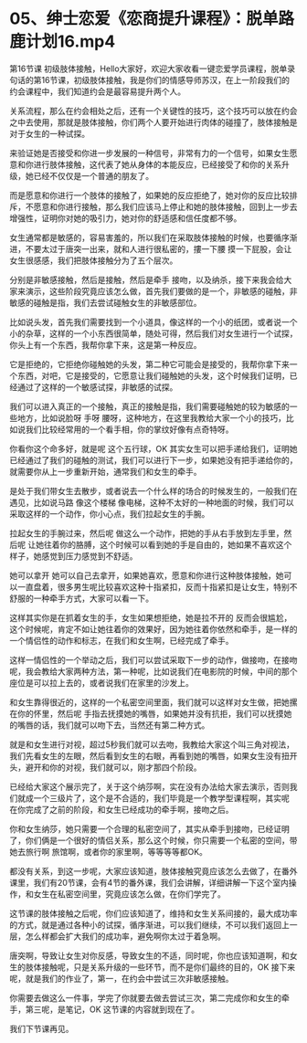 # 05、绅士恋爱《恋商提升课程》：脱单路鹿计划16.mp4

第16节课 初级肢体接触，Hello大家好，欢迎大家收看一键恋爱学员课程，脱单录句话的第16节课，初级肢体接触，我是你们的情感导师苏汉，在上一阶段我们的约会课程中，我们知道约会是最容易提升两个人。

关系流程，那么在约会相处之后，还有一个关键性的技巧，这个技巧可以放在约会之中去使用，那就是肢体接触，你们两个人要开始进行肉体的碰撞了，肢体接触是对于女生的一种试探。

来验证她是否接受和你进一步发展的一种信号，非常有力的一个信号，如果女生愿意和你进行肢体接触，这代表了她从身体的本能反应，已经接受了和你的关系升级，她已经不仅仅是一个普通的朋友了。

而是愿意和你进行一个肢体的接触了，如果她的反应拒绝了，她对你的反应比较排斥，不愿意和你进行接触，那么我们应该马上停止和她的肢体接触，回到上一步去增强性，证明你对她的吸引力，她对你的舒适感和信任度都不够。

女生通常都是敏感的，容易害羞的，所以我们在采取肢体接触的时候，也要循序渐进，不要太过于唐突一出来，就和人进行很私密的，摟一下腰 摸一下屁股，会让女生很感感，我们把肢体接触分为了五个层次。

分别是非敏感接触，然后是接触，然后是牵手 接吻，以及纳杀，接下来我会给大家来演示，这些阶段究竟应该怎么做，首先我们要做的是一个，非敏感的碰触，非敏感的碰触是指，我们去尝试碰触女生的非敏感部位。

比如说头发，首先我们需要找到一个小道具，像这样的一个小的纸团，或者说一个小的杂草，这样的一个小东西很简单，随处可得，然后我们对女生进行一个试探，你头上有一个东西，我帮你拿下来，这是第一种反应。

它是拒绝的，它拒绝你碰触她的头发，第二种它可能会是接受的，我帮你拿下来一个东西，对吧，它是接受的，它愿意让我们碰触她的头发，这个时候我们证明，已经通过了这样的一个敏感试探，非敏感的试探。

我们可以进入真正的一个接触，真正的接触是指，我们需要碰触她的较为敏感的一些地方，比如说脸呀 手呀 腰呀，这种地方，在这里我教给大家一个小的技巧，比如说我们比较经常用的一个看手相，你的掌纹好像有点奇特呀。

你看你这个命多好，就是呢 这个五行球，OK 其实女生可以把手递给我们，证明她已经通过了我们的碰触的测试，我们可以进行下一步，如果她没有把手递给你的，就需要你从上一步重新开始，通常我们和女生的牵手。

是处于我们带女生去散步，或者说去一个什么样的场合的时候发生的，一般我们在遇见，比如说马路 像这个楼梯 像电梯，这种不太好的一种地面的时候，我们可以采取这样的一个动作，你小心点，我们拉起女生的手腕。

拉起女生的手腕过来，然后呢 做这么一个动作，把她的手从右手放到左手里，然后呢 让她往着你的胳膊，这个时候可以看到她的手是自由的，她如果不喜欢这个样子，她感觉到压力感觉到不舒适。

她可以拿开 她可以自己去拿开，如果她喜欢，愿意和你进行这种肢体接触，她可以一直盘着，很多男生呢比较喜欢这种十指紧扣，反而十指紧扣是让女生，特别不舒服的一种牵手方式，大家可以看一下。

这样其实你是在抓着女生的手，女生如果想拒绝，她是拉不开的 反而会很尴尬，这个时候呢，肯定不如让她往着你的效果好，因为她往着你依然和牵手，是一样的一个情侣性的动作和标志，在我们和女生啊，已经完成了牵手。

这样一情侣性的一个举动之后，我们可以尝试采取下一步的动作，做接吻，在接吻呢，我会教给大家两种方法，第一种呢，比如说我们在电影院的时候，中间的那个座位是可以拉上去的，或者说我们在家里的沙发上。

和女生靠得很近的，这样的一个私密空间里面，我们就可以这样对女生做，把她摞在你的怀里，然后呢 手指去抚摸她的嘴唇，如果她并没有抗拒，我们可以抚摸她的嘴唇的话，我们就可以吻下去，当然还有第二种方式。

就是和女生进行对视，超过5秒我们就可以去吻，我教给大家这个叫三角对视法，我们先看女生的左眼，然后看到女生的右眼，再看到她的嘴唇，如果女生没有扭开头，避开和你的对视，我们就可以，刚才那四个阶段。

已经给大家这个展示完了，关于这个纳莎啊，实在没有办法给大家去演示，否则我们就成一个三级片了，这个是不合适的，我们毕竟是一个教学型课程啊，其实呢 在你完成了之前的阶段，和女生已经成功的牵手啊，接吻之后。

你和女生纳莎，她只需要一个合理的私密空间了，其实从牵手到接吻，已经证明了，你们俩是一个很好的情侣关系，那么这个时候，你只需要一个私密的空间，带她去旅行啊 旅馆啊，或者你的家里啊，等等等等都OK。

都没有关系，到这一步呢，大家应该知道，肢体接触究竟应该怎么去做了，在番外课里，我们有20节课，会有4节的番外课，我们会讲解，详细讲解一下这个室内操作，和女生在私密空间里，究竟应该怎么做，在你们学完了。

这节课的肢体接触之后呢，你们应该知道了，维持和女生关系间接的，最大成功率的方式，就是通过各种小的试探，循序渐进，可以我们继续，不可以我们返回上一层，怎么样都会扩大我们的成功率，避免啊你太过于着急啊。

唐突啊，导致让女生对你反感，导致女生的不适，同时呢，你也应该知道啊，和女生的肢体接触呢，只是关系升级的一些环节，而不是你们最终的目的，OK 接下来呢，就是我们的作业了，第一，在约会中尝试三次非敏感接触。

你需要去做这么一件事，学完了你就要去做去尝试三次，第二完成你和女生的牵手，第三呢，是笔记，OK 这节课的内容就到现在了。

我们下节课再见。